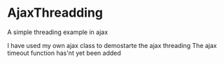 AjaxThreadding
==============

A simple threading example in ajax

I have used my own ajax class to demostarte the ajax threading
The ajax timeout function has'nt yet been added
